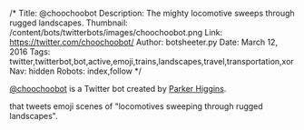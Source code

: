 /*
Title: @choochoobot
Description: The mighty locomotive sweeps through rugged landscapes.
Thumbnail: /content/bots/twitterbots/images/choochoobot.png
Link: https://twitter.com/choochoobot/
Author: botsheeter.py
Date: March 12, 2016
Tags: twitter,twitterbot,bot,active,emoji,trains,landscapes,travel,transportation,xor
Nav: hidden
Robots: index,follow
*/

[@choochoobot](https://twitter.com/choochoobot/) is a Twitter bot created by [Parker Higgins](https://twitter.com/xor). 

that tweets emoji scenes of "locomotives sweeping through rugged landscapes".

